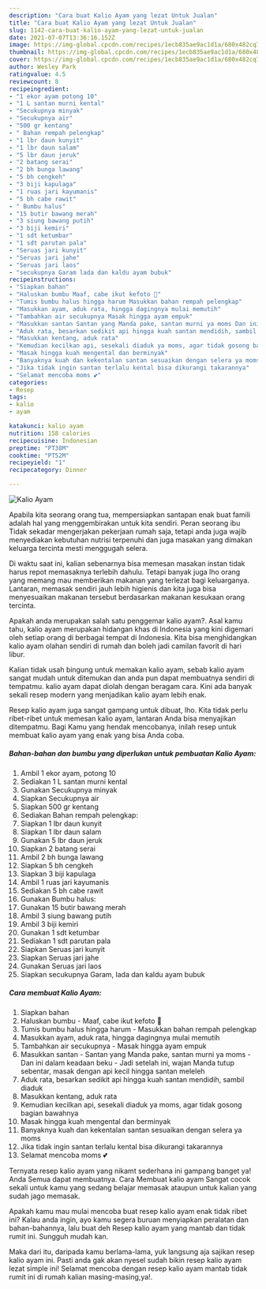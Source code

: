 ```yaml
---
description: "Cara buat Kalio Ayam yang lezat Untuk Jualan"
title: "Cara buat Kalio Ayam yang lezat Untuk Jualan"
slug: 1142-cara-buat-kalio-ayam-yang-lezat-untuk-jualan
date: 2021-07-07T13:36:16.152Z
image: https://img-global.cpcdn.com/recipes/1ecb835ae9ac1d1a/680x482cq70/kalio-ayam-foto-resep-utama.jpg
thumbnail: https://img-global.cpcdn.com/recipes/1ecb835ae9ac1d1a/680x482cq70/kalio-ayam-foto-resep-utama.jpg
cover: https://img-global.cpcdn.com/recipes/1ecb835ae9ac1d1a/680x482cq70/kalio-ayam-foto-resep-utama.jpg
author: Wesley Park
ratingvalue: 4.5
reviewcount: 8
recipeingredient:
- "1 ekor ayam potong 10"
- "1 L santan murni kental"
- "Secukupnya minyak"
- "Secukupnya air"
- "500 gr kentang"
- " Bahan rempah pelengkap"
- "1 lbr daun kunyit"
- "1 lbr daun salam"
- "5 lbr daun jeruk"
- "2 batang serai"
- "2 bh bunga lawang"
- "5 bh cengkeh"
- "3 biji kapulaga"
- "1 ruas jari kayumanis"
- "5 bh cabe rawit"
- " Bumbu halus"
- "15 butir bawang merah"
- "3 siung bawang putih"
- "3 biji kemiri"
- "1 sdt ketumbar"
- "1 sdt parutan pala"
- "Seruas jari kunyit"
- "Seruas jari jahe"
- "Seruas jari laos"
- "secukupnya Garam lada dan kaldu ayam bubuk"
recipeinstructions:
- "Siapkan bahan"
- "Haluskan bumbu Maaf, cabe ikut kefoto 🤭"
- "Tumis bumbu halus hingga harum Masukkan bahan rempah pelengkap"
- "Masukkan ayam, aduk rata, hingga dagingnya mulai memutih"
- "Tambahkan air secukupnya Masak hingga ayam empuk"
- "Masukkan santan Santan yang Manda pake, santan murni ya moms Dan ini dalam keadaan beku Jadi setelah ini, wajan Manda tutup sebentar, masak dengan api kecil hingga santan meleleh"
- "Aduk rata, besarkan sedikit api hingga kuah santan mendidih, sambil diaduk"
- "Masukkan kentang, aduk rata"
- "Kemudian kecilkan api, sesekali diaduk ya moms, agar tidak gosong bagian bawahnya"
- "Masak hingga kuah mengental dan berminyak"
- "Banyaknya kuah dan kekentalan santan sesuaikan dengan selera ya moms"
- "Jika tidak ingin santan terlalu kental bisa dikurangi takarannya"
- "Selamat mencoba moms 💕"
categories:
- Resep
tags:
- kalio
- ayam

katakunci: kalio ayam 
nutrition: 158 calories
recipecuisine: Indonesian
preptime: "PT38M"
cooktime: "PT52M"
recipeyield: "1"
recipecategory: Dinner

---
```



![Kalio Ayam](https://img-global.cpcdn.com/recipes/1ecb835ae9ac1d1a/680x482cq70/kalio-ayam-foto-resep-utama.jpg)

Apabila kita seorang orang tua, mempersiapkan santapan enak buat famili adalah hal yang menggembirakan untuk kita sendiri. Peran seorang ibu Tidak sekadar mengerjakan pekerjaan rumah saja, tetapi anda juga wajib menyediakan kebutuhan nutrisi terpenuhi dan juga masakan yang dimakan keluarga tercinta mesti menggugah selera.

Di waktu  saat ini, kalian sebenarnya bisa memesan masakan instan tidak harus repot memasaknya terlebih dahulu. Tetapi banyak juga lho orang yang memang mau memberikan makanan yang terlezat bagi keluarganya. Lantaran, memasak sendiri jauh lebih higienis dan kita juga bisa menyesuaikan makanan tersebut berdasarkan makanan kesukaan orang tercinta. 



Apakah anda merupakan salah satu penggemar kalio ayam?. Asal kamu tahu, kalio ayam merupakan hidangan khas di Indonesia yang kini digemari oleh setiap orang di berbagai tempat di Indonesia. Kita bisa menghidangkan kalio ayam olahan sendiri di rumah dan boleh jadi camilan favorit di hari libur.

Kalian tidak usah bingung untuk memakan kalio ayam, sebab kalio ayam sangat mudah untuk ditemukan dan anda pun dapat membuatnya sendiri di tempatmu. kalio ayam dapat diolah dengan beragam cara. Kini ada banyak sekali resep modern yang menjadikan kalio ayam lebih enak.

Resep kalio ayam juga sangat gampang untuk dibuat, lho. Kita tidak perlu ribet-ribet untuk memesan kalio ayam, lantaran Anda bisa menyajikan ditempatmu. Bagi Kamu yang hendak mencobanya, inilah resep untuk membuat kalio ayam yang enak yang bisa Anda coba.

<!--inarticleads1-->

##### Bahan-bahan dan bumbu yang diperlukan untuk pembuatan Kalio Ayam:

1. Ambil 1 ekor ayam, potong 10
1. Sediakan 1 L santan murni kental
1. Gunakan Secukupnya minyak
1. Siapkan Secukupnya air
1. Siapkan 500 gr kentang
1. Sediakan  Bahan rempah pelengkap:
1. Siapkan 1 lbr daun kunyit
1. Siapkan 1 lbr daun salam
1. Gunakan 5 lbr daun jeruk
1. Siapkan 2 batang serai
1. Ambil 2 bh bunga lawang
1. Siapkan 5 bh cengkeh
1. Siapkan 3 biji kapulaga
1. Ambil 1 ruas jari kayumanis
1. Sediakan 5 bh cabe rawit
1. Gunakan  Bumbu halus:
1. Gunakan 15 butir bawang merah
1. Ambil 3 siung bawang putih
1. Ambil 3 biji kemiri
1. Gunakan 1 sdt ketumbar
1. Sediakan 1 sdt parutan pala
1. Siapkan Seruas jari kunyit
1. Siapkan Seruas jari jahe
1. Gunakan Seruas jari laos
1. Siapkan secukupnya Garam, lada dan kaldu ayam bubuk




<!--inarticleads2-->

##### Cara membuat Kalio Ayam:

1. Siapkan bahan
1. Haluskan bumbu - Maaf, cabe ikut kefoto 🤭
1. Tumis bumbu halus hingga harum - Masukkan bahan rempah pelengkap
1. Masukkan ayam, aduk rata, hingga dagingnya mulai memutih
1. Tambahkan air secukupnya - Masak hingga ayam empuk
1. Masukkan santan - Santan yang Manda pake, santan murni ya moms - Dan ini dalam keadaan beku - Jadi setelah ini, wajan Manda tutup sebentar, masak dengan api kecil hingga santan meleleh
1. Aduk rata, besarkan sedikit api hingga kuah santan mendidih, sambil diaduk
1. Masukkan kentang, aduk rata
1. Kemudian kecilkan api, sesekali diaduk ya moms, agar tidak gosong bagian bawahnya
1. Masak hingga kuah mengental dan berminyak
1. Banyaknya kuah dan kekentalan santan sesuaikan dengan selera ya moms
1. Jika tidak ingin santan terlalu kental bisa dikurangi takarannya
1. Selamat mencoba moms 💕




Ternyata resep kalio ayam yang nikamt sederhana ini gampang banget ya! Anda Semua dapat membuatnya. Cara Membuat kalio ayam Sangat cocok sekali untuk kamu yang sedang belajar memasak ataupun untuk kalian yang sudah jago memasak.

Apakah kamu mau mulai mencoba buat resep kalio ayam enak tidak ribet ini? Kalau anda ingin, ayo kamu segera buruan menyiapkan peralatan dan bahan-bahannya, lalu buat deh Resep kalio ayam yang mantab dan tidak rumit ini. Sungguh mudah kan. 

Maka dari itu, daripada kamu berlama-lama, yuk langsung aja sajikan resep kalio ayam ini. Pasti anda gak akan nyesel sudah bikin resep kalio ayam lezat simple ini! Selamat mencoba dengan resep kalio ayam mantab tidak rumit ini di rumah kalian masing-masing,ya!.

